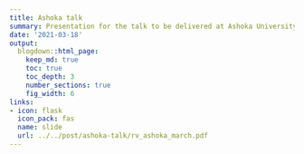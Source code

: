 ```yaml
---
title: Ashoka talk
summary: Presentation for the talk to be delivered at Ashoka University, Sonepat
date: '2021-03-18'
output:
  blogdown::html_page:
    keep_md: true
    toc: true
    toc_depth: 3
    number_sections: true
    fig_width: 6
links:
- icon: flask
  icon_pack: fas
  name: slide
  url: ../../post/ashoka-talk/rv_ashoka_march.pdf
---
```








